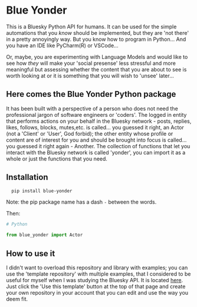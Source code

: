 # Blue Yonder
This is a Bluesky Python API for humans. It can be used for the simple automations that you _know_ should be implemented, but they are 'not there' in a pretty annoyingly way. But you know how to program in Python... And you have an IDE like PyCharm(R) or VSCode...

Or, maybe, you are experimenting with Language Models and would like to see how _they_ will make your 'social presense' less stressful and more meaningful but assessing whether the content that you are about to see is worth looking at or it is something that you will wish to 'unsee' later...

## Here comes the Blue Yonder Python package
It has been built with a perspective of a person who does not need the professional jargon of software engineers or 'coders'. The logged in entity that performs actions on your behalf in the Bluesky network - posts, replies, likes, follows, blocks, mutes,etc. is called... you guessed it right, an Actor (not a 'Client' or 'User', God forbid); the other entity whose profile or content are of interest for you and should be brought into focus is called... you guessed it right again - Another. The collection of functions that let you interact with the Bluesky network is called 'yonder', you can import it as a whole or just the functions that you need.

## Installation
```Bash
  pip install blue-yonder
```
Note: the pip package name has a dash `-` between the words.

Then:
```Python
# Python

from blue_yonder import Actor
```

## How to use it
I didn't want to overload this repository and library with examples; you can use the 'template repository' with multiple examples, that I considered to be useful for myself when I was studying the Bluesky API. It is located [here](https://github.com/alxfed/butterfly). Just click the 'Use this template' button at the top of that page and create your own repository in your account that you can edit and use the way you deem fit.